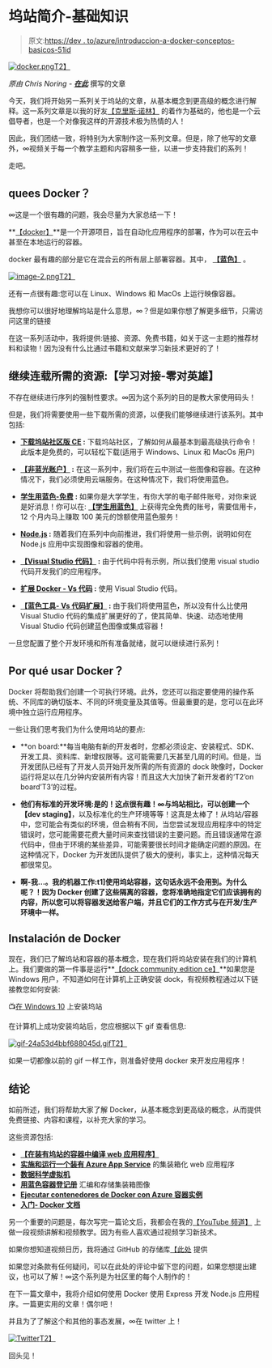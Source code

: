 # 坞站简介-基础知识

> 原文:[https://dev . to/azure/introduccion-a-docker-conceptos-basicos-51id](https://dev.to/azure/introduccion-a-docker-conceptos-basicos-51id)

[![docker.png](../Images/97c212d36a060bfdc98f55b9339e47bd.png)T2】](https://postimg.cc/VJ2WzhgB)

*原由 Chris Noring - **[在此](https://dev.to/softchris/5-part-docker-series-beginner-to-master-3m1b)*** 撰写的文章

今天，我们将开始另一系列关于坞站的文章，从基本概念到更高级的概念进行解释。这一系列文章是以我的好友[【克里斯·诺林】](https://twitter.com/chris_noring) 的着作为基础的，他也是一个云倡导者，也是一个对像我这样的开源技术极为热情的人！

因此，我们团结一致，将特别为大家制作这一系列文章。但是，除了他写的文章外，∞视频关于每一个教学主题和内容稍多一些，以进一步支持我们的系列！

走吧。

## quees Docker？

∞这是一个很有趣的问题，我会尽量为大家总结一下！

**[【docker】](https://www.docker.com/)**是一个开源项目，旨在自动化应用程序的部署，作为可以在云中甚至在本地运行的容器。

docker 最有趣的部分是它在混合云的所有层上部署容器。其中， **[【蓝色】](https://docs.microsoft.com/azure/docker/?WT.mc_id=blog-devto-gllemos)** 。

[![image-2.png](../Images/160ef7ed56a534f5e9803995796b113a.png)T2】](https://postimg.cc/YhpXPTDv)

还有一点很有趣:您可以在 Linux、Windows 和 MacOs 上运行映像容器。

我想你可以很好地理解坞站是什么意思，∞？但是如果你想了解更多细节，只需访问这里的链接

在这一系列活动中，我将提供:链接、资源、免费书籍，如关于这一主题的推荐材料和读物！因为没有什么比通过书籍和文献来学习新技术更好的了！

## [](#recursos-necesarios-para-seguir-en-la-serie-aprenda-docker-zero-to-hero)继续连载所需的资源:【学习对接-零对英雄】

不存在继续进行序列的强制性要求。∞因为这个系列的目的是教大家使用码头！

但是，我们将需要使用一些下载所需的资源，以便我们能够继续进行该系列。其中包括:

*   **[下载坞站社区版 CE](https://www.docker.com/community-edition) :** 下载坞站社区，了解如何从最基本到最高级执行命令！此版本是免费的，可以轻松下载(适用于 Windows、Linux 和 MacOs 用户)

*   **[【非蓝光账户】](https://azure.microsoft.com/es-es/free/?wt.mc_id=blog-devto-gllemos) :** 在这一系列中，我们将在云中测试一些图像和容器。在这种情况下，我们必须使用云端服务。在这种情况下，我们将使用蓝色。

*   **[学生用蓝色-免费](https://azure.microsoft.com/pt-br/free/students/?wt.mc_id=blog-devto-gllemos) :** 如果你是大学学生，有你大学的电子邮件账号，对你来说是好消息！你可以在: **[【学生用蓝色】](https://azure.microsoft.com/es-es/free/students/?wt.mc_id=blog-devto-gllemos)** 上获得完全免费的账号，需要信用卡，12 个月内马上赚取 100 美元的馀额使用蓝色服务！

*   **[Node.js](https://nodejs.org/en/) :** 随着我们在系列中向前推进，我们将使用一些示例，说明如何在 Node.js 应用中实现图像和容器的使用。

*   **[【Visual Studio 代码】](https://code.visualstudio.com/?WT.mc_id=blog-devto-gllemos) :** 由于代码中将有示例，所以我们使用 visual studio 代码开发我们的应用程序。

*   **[扩展 Docker - Vs 代码](https://marketplace.visualstudio.com/items?itemName=ms-azuretools.vscode-docker&WT.mc_id=blog-devto-gllemos) :** 使用 Visual Studio 代码。

*   **[【蓝色工具- Vs 代码扩展】](https://marketplace.visualstudio.com/items?itemName=ms-vscode.vscode-node-azure-pack&WT.mc_id=blog-devto-gllemos) :** 由于我们将使用蓝色，所以没有什么比使用 Visual Studio 代码的集成扩展更好的了，使其简单、快速、动态地使用 Visual Studio 代码创建蓝色图像或集成容器！

一旦您配置了整个开发环境和所有准备就绪，就可以继续进行系列！

## [](#por-qu%C3%A9-usar-docker)Por qué usar Docker？

Docker 将帮助我们创建一个可执行环境。此外，您还可以指定要使用的操作系统、不同库的确切版本、不同的环境变量及其值等。但最重要的是，您可以在此环境中独立运行应用程序。

一些让我们思考我们为什么使用坞站的要点:

*   **on board:**每当电脑有新的开发者时，您都必须设定、安装程式、SDK、开发工具、资料库、新增权限等。这可能需要几天甚至几周的时间。但是，当开发团队已经有了开发人员开始开发所需的所有资源的 dock 映像时，Docker 运行将足以在几分钟内安装所有内容！而且这大大加快了新开发者的‘T2’on board’T3’的过程。

*   **他们有标准的开发环境:**是的！这点很有趣！∞与坞站相比，可以创建一个**【dev staging】**，以及标准化的生产环境等等！这真是太棒了！从坞站/容器中，您可能会有类似的环境，但会稍有不同，当您尝试发现应用程序中的特定错误时，您可能需要花费大量时间来查找错误的主要问题。而且错误通常在源代码中，但由于环境的某些差异，可能需要很长时间才能确定问题的原因。在这种情况下，Docker 为开发团队提供了极大的便利，事实上，这种情况每天都很常见。

*   **啊-我...。我的机器工作:t1]使用坞站容器，这句话永远不会用到。为什么呢？！因为 Docker 创建了这些隔离的容器，您将准确地指定它们应该拥有的内容，所以您可以将容器发送给客户端，并且它们的工作方式与在开发/生产环境中一样。**

## [](#instalaci%C3%B3n-de-docker)Instalación de Docker

现在，我们已了解坞站和容器的基本概念，现在我们将坞站安装在我们的计算机上。我们要做的第一件事是运行**[【dock community edition ce】](https://www.docker.com/community-edition)**如果您是 Windows 用户，不知道如何在计算机上正确安装 dock，有视频教程通过以下链接教您如何安装:

📺[在 Windows 10](https://www.youtube.com/watch?v=Bxepw-C5a-s) 上安装坞站

在计算机上成功安装坞站后，您应根据以下 gif 查看信息:

[![gif-24a53d4bbf688045d.gif](../Images/fe515c3a462cecc4baff5b1c5a82a146.png)T2】](https://gifyu.com/image/Elt0)

如果一切都像以前的 gif 一样工作，则准备好使用 docker 来开发应用程序！

## [](#conclusi%C3%B3n)结论

如前所述，我们将帮助大家了解 Docker，从基本概念到更高级的概念，从而提供免费链接、内容和课程，以补充大家的学习。

这些资源包括:

*   **[【在装有坞站的容器中编译 web 应用程序】](https://docs.microsoft.com/es-es/learn/modules/intro-to-containers/?WT.mc_id=blog-devto-gllemos)**
*   **[实施和运行一个装有 Azure App Service](https://docs.microsoft.com/es-es/learn/modules/deploy-run-container-app-service/?WT.mc_id=blog-devto-gllemos)** 的集装箱化 web 应用程序
*   **[数据科学虚拟机](https://docs.microsoft.com/es-es/learn/modules/interactive-deep-learning/?WT.mc_id=blog-devto-gllemos)**
*   **[用蓝色容器登记册](https://docs.microsoft.com/es-es/learn/modules/build-and-store-container-images/?WT.mc_id=blog-devto-gllemos)** 汇编和存储集装箱图像
*   **[Ejecutar contenedores de Docker con Azure 容器实例](https://docs.microsoft.com/es-es/learn/modules/run-docker-with-azure-container-instances/?WT.mc_id=blog-devto-gllemos)**
*   **[入门- Docker 文档](https://docs.docker.com/get-started/)**

另一个重要的问题是，每次写完一篇论文后，我都会在我的[【YouTube 频道】](https://www.youtube.com/user/l32759) 上做一段视频讲解和视频教学。因为有些人喜欢通过视频学习新技术。

如果你想知道视频日历，我将通过 GitHub 的存储库[【此处](https://github.com/glaucia86/docker-zero-to-hero-series) 提供

如果您对条款有任何疑问，可以在此处的评论中留下您的问题，如果您想提出建议，也可以了解！∞这个系列是为社区里的每个人制作的！

在下一篇文章中，我将介绍如何使用 Docker 使用 Express 开发 Node.js 应用程序。一篇更实用的文章！偶尔吧！

并且为了了解这个和其他的事态发展，∞在 twitter 上！

[![Twitter](../Images/9a13c0534f6448ca23e17b3afbfb6a4c.png)T2】](https://twitter.com/glaucia_lemos86)

回头见！